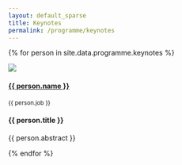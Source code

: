 ```yaml
---
layout: default_sparse
title: Keynotes
permalink: /programme/keynotes
---
```


<div class="row justify-content-around pl-4 pr-4">


{% for person in site.data.programme.keynotes %}
	<div class="col-12"><div class="row pb-2">
	    <div class="col-12 col-md-4 col-lg-3">
	        <div class="text-center">
	            <img src="{{ site.baseurl }}{{ person.img }}" class="rounded-circle img-fluid" style="max-width: 125px;">
	            <h4 class="pt-2"><a href="{{ person.url }}">{{ person.name }}</a></h4>
	            <p class=""><!--<span><b>{{ person.title }}</b></span><br/>-->
	            <span class=""><small>{{ person.job }}</small></span></p>
	        </div>
	    </div>
	    <div class="col-12 col-md-8 col-lg-9">
	        <div class="">
	            <h4 class="pt-1 text-center">{{ person.title }}</h4>
	            <p class="pb-2">{{ person.abstract }}</p>
	        </div>
	    </div>
	</div></div>
{% endfor %}

</div>

